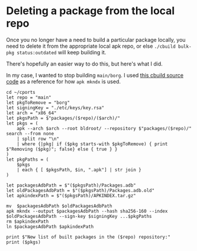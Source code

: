 # Deleting a package from the local repo

Once you no longer have a need to build a particular package locally, you need
to delete it from the appropriate local apk repo, or else
`./cbuild bulk-pkg status:outdated` will keep building it.

There's hopefully an easier way to do this, but here's what I did.

In my case, I wanted to stop building `main/borg`.
I used [this cbuild source code](https://github.com/chimera-linux/cports/blob/172eff501015856ec83395580ed2b1234425a7bd/src/cbuild/apk/cli.py#L434-L449)
as a reference for how `apk mkndx` is used.

```nushell
cd ~/cports
let repo = "main"
let pkgToRemove = "borg"
let signingKey = "./etc/keys/key.rsa"
let arch = "x86_64"
let pkgsPath = $"packages/($repo)/($arch)/"
let pkgs = (
	apk --arch $arch --root bldroot/ --repository $"packages/($repo)/" search --from none
	| split row "\n"
	| where {|pkg| if ($pkg starts-with $pkgToRemove) { print $"Removing ($pkg)"; false} else { true } }
)
let pkgPaths = (
	$pkgs
	| each { [ $pkgsPath, $in, ".apk"] | str join }
)

let packagesAdbPath = $"($pkgsPath)/Packages.adb"
let oldPackagesAdbPath = $"($pkgsPath)/Packages.adb.old"
let apkindexPath = $"($pkgsPath)/APKINDEX.tar.gz"

mv  $packagesAdbPath $oldPackagesAdbPath
apk mkndx --output $packagesAdbPath --hash sha256-160 --index $oldPackagesAdbPath --sign-key $signingKey ...$pkgPaths
rm $apkindexPath
ln $packagesAdbPath $apkindexPath

print $"New list of built packages in the ($repo) repository:"
print ($pkgs)
```
